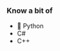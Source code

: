 ### Know a bit of
- 🐍 Python
- C#
- C++

<!---
IGame4FUN/IGame4FUN is a ✨ special ✨ repository because its `README.md` (this file) appears on your GitHub profile.
You can click the Preview link to take a look at your changes.
--->

